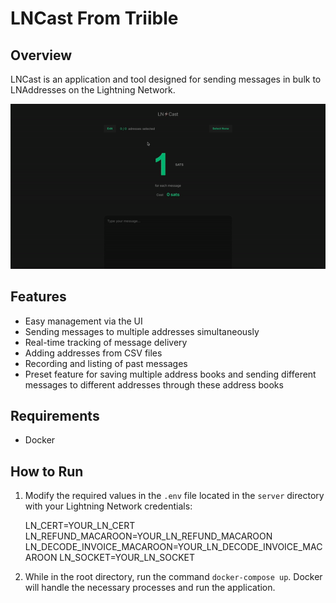 
# LNCast From Triible

## Overview

LNCast is an application and tool designed for sending messages in bulk to LNAddresses on the Lightning Network.

![LNCast](https://github.com/triible/LNCast/blob/main/public/lncast-preview.gif?raw=true)

## Features

-   Easy management via the UI
-   Sending messages to multiple addresses simultaneously
-   Real-time tracking of message delivery
-   Adding addresses from CSV files
-   Recording and listing of past messages
-   Preset feature for saving multiple address books and sending different messages to different addresses through these address books

## Requirements

- Docker

## How to Run

1. Modify the required values in the `.env` file located in the `server` directory with your Lightning Network credentials:

    LN_CERT=YOUR_LN_CERT
    LN_REFUND_MACAROON=YOUR_LN_REFUND_MACAROON
    LN_DECODE_INVOICE_MACAROON=YOUR_LN_DECODE_INVOICE_MACAROON
    LN_SOCKET=YOUR_LN_SOCKET

2. While in the root directory, run the command `docker-compose up`. Docker will handle the necessary processes and run the application.
